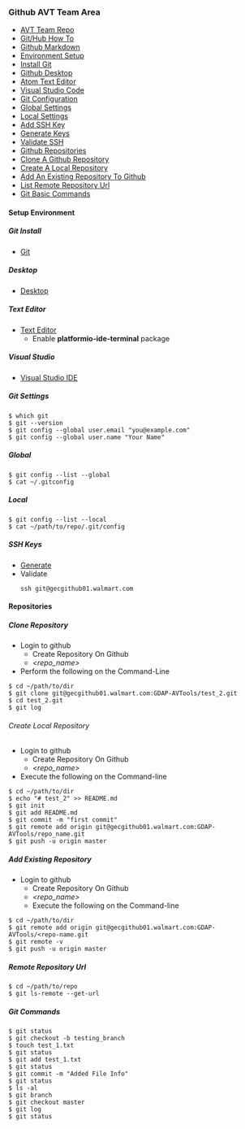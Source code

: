 ### **Github AVT Team Area**

- [AVT Team Repo](https://gecgithub01.walmart.com/login)
- [Git/Hub How To](https://guides.github.com/)
- [Github Markdown](https://guides.github.com/features/mastering-markdown/)
- [Environment Setup](#setup-environment)
- [Install Git](#git-install)
- [Github Desktop](#desktop)
- [Atom Text Editor](#text-editor)
- [Visual Studio Code](#visual-studio)
- [Git Configuration](#git-settings)
- [Global Settings](#global)
- [Local Settings](#local)
- [Add SSH Key](#ssh-keys)
- [Generate Keys](#generate)
- [Validate SSH](#validate)
- [Github Repositories](#repositories)
- [Clone A Github Repository](#clone-repository)
- [Create A Local Repository](#create-local-repository)
- [Add An Existing Repository To Github](#add-existing-repository)
- [List Remote Repository Url](#remote-repository-url)
- [Git Basic Commands](#git-commands)


#### Setup Environment
##### Git Install
  - [Git](https://git-scm.com/download/win)

##### Desktop
  - [Desktop](https://desktop.github.com/)

##### Text Editor
  - [Text Editor](https://atom.io/)
    - Enable **platformio-ide-terminal** package

##### Visual Studio
  - [Visual Studio IDE](https://code.visualstudio.com/)

##### Git Settings
```
$ which git
$ git --version
$ git config --global user.email "you@example.com"
$ git config --global user.name "Your Name"
```

##### Global
```
$ git config --list --global
$ cat ~/.gitconfig
```

##### Local
```
$ git config --list --local
$ cat ~/path/to/repo/.git/config
```

##### SSH Keys
  - [Generate](https://help.github.com/articles/connecting-to-github-with-ssh/)
  - Validate
    ```
    ssh git@gecgithub01.walmart.com
    ```

#### Repositories
##### Clone Repository
  - Login to github
    - Create Repository On Github
    - *<repo_name>*
  - Perform the following on the Command-Line
```
$ cd ~/path/to/dir
$ git clone git@gecgithub01.walmart.com:GDAP-AVTools/test_2.git
$ cd test_2.git
$ git log
```

###### Create Local Repository
  - Login to github
    - Create Repository On Github
    - *<repo_name>*
  - Execute the following on the Command-line
```
$ cd ~/path/to/dir
$ echo "# test_2" >> README.md
$ git init
$ git add README.md
$ git commit -m "first commit"
$ git remote add origin git@gecgithub01.walmart.com:GDAP-AVTools/repo_name.git
$ git push -u origin master
```

##### Add Existing Repository
  - Login to github
    - Create Repository On Github
    - *<repo_name>*
    - Execute the following on the Command-line
```
$ cd ~/path/to/dir
$ git remote add origin git@gecgithub01.walmart.com:GDAP-AVTools/<repo-name.git
$ git remote -v
$ git push -u origin master
```

##### Remote Repository Url
```
$ cd ~/path/to/repo
$ git ls-remote --get-url
```

##### Git Commands
```
$ git status
$ git checkout -b testing_branch
$ touch test_1.txt
$ git status
$ git add test_1.txt
$ git status
$ git commit -m "Added File Info"
$ git status
$ ls -al
$ git branch
$ git checkout master
$ git log
$ git status
```
